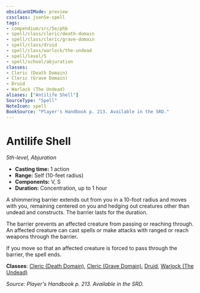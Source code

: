 ```yaml
---
obsidianUIMode: preview
cssclass: json5e-spell
tags:
- compendium/src/5e/phb
- spell/class/cleric/death-domain
- spell/class/cleric/grave-domain
- spell/class/druid
- spell/class/warlock/the-undead
- spell/level/5
- spell/school/abjuration
classes:
- Cleric (Death Domain)
- Cleric (Grave Domain)
- Druid
- Warlock (The Undead)
aliases: ["Antilife Shell"]
SourceType: "Spell"
NoteIcon: spell
BookSource: "Player's Handbook p. 213. Available in the SRD."
---
```

# Antilife Shell
*5th-level, Abjuration*  

- **Casting time:** 1 action
- **Range:** Self (10-feet radius)
- **Components:** V, S
- **Duration:** Concentration, up to 1 hour

A shimmering barrier extends out from you in a 10-foot radius and moves with you, remaining centered on you and hedging out creatures other than undead and constructs. The barrier lasts for the duration.

The barrier prevents an affected creature from passing or reaching through. An affected creature can cast spells or make attacks with ranged or reach weapons through the barrier.

If you move so that an affected creature is forced to pass through the barrier, the spell ends.

**Classes**: [Cleric (Death Domain)](/2-Mechanics/CLI/classes/cleric-death-domain.md), [Cleric (Grave Domain)](/2-Mechanics/CLI/classes/cleric-grave-domain-xge.md), [Druid](/2-Mechanics/CLI/classes/druid.md), [Warlock (The Undead)](/2-Mechanics/CLI/classes/warlock-the-undead-vrgr.md)

*Source: Player's Handbook p. 213. Available in the SRD.*